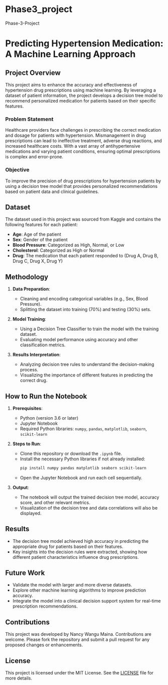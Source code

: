 # Phase3_project
Phase-3-Project
# Predicting Hypertension Medication: A Machine Learning Approach

## Project Overview

This project aims to enhance the accuracy and effectiveness of hypertension drug prescriptions using machine learning. By leveraging a dataset of patient information, the project develops a decision tree model to recommend personalized medication for patients based on their specific features.

### Problem Statement

Healthcare providers face challenges in prescribing the correct medication and dosage for patients with hypertension. Mismanagement in drug prescriptions can lead to ineffective treatment, adverse drug reactions, and increased healthcare costs. With a vast array of antihypertensive medications and varying patient conditions, ensuring optimal prescriptions is complex and error-prone.

### Objective

To improve the precision of drug prescriptions for hypertension patients by using a decision tree model that provides personalized recommendations based on patient data and clinical guidelines.

## Dataset

The dataset used in this project was sourced from Kaggle and contains the following features for each patient:
- **Age**: Age of the patient
- **Sex**: Gender of the patient
- **Blood Pressure**: Categorized as High, Normal, or Low
- **Cholesterol**: Categorized as High or Normal
- **Drug**: The medication that each patient responded to (Drug A, Drug B, Drug C, Drug X, Drug Y)

## Methodology

1. **Data Preparation**: 
   - Cleaning and encoding categorical variables (e.g., Sex, Blood Pressure).
   - Splitting the dataset into training (70%) and testing (30%) sets.

2. **Model Training**:
   - Using a Decision Tree Classifier to train the model with the training dataset.
   - Evaluating model performance using accuracy and other classification metrics.

3. **Results Interpretation**:
   - Analyzing decision tree rules to understand the decision-making process.
   - Visualizing the importance of different features in predicting the correct drug.

## How to Run the Notebook

1. **Prerequisites**:
   - Python (version 3.6 or later)
   - Jupyter Notebook
   - Required Python libraries: `numpy`, `pandas`, `matplotlib`, `seaborn`, `scikit-learn`

2. **Steps to Run**:
   - Clone this repository or download the `.ipynb` file.
   - Install the necessary Python libraries if not already installed:
     ```bash
     pip install numpy pandas matplotlib seaborn scikit-learn
     ```
   - Open the Jupyter Notebook and run each cell sequentially.

3. **Output**:
   - The notebook will output the trained decision tree model, accuracy score, and other relevant metrics.
   - Visualization of the decision tree and data correlations will also be displayed.

## Results

- The decision tree model achieved high accuracy in predicting the appropriate drug for patients based on their features.
- Key insights into the decision rules were extracted, showing how different patient characteristics influence drug prescriptions.

## Future Work

- Validate the model with larger and more diverse datasets.
- Explore other machine learning algorithms to improve prediction accuracy.
- Integrate the model into a clinical decision support system for real-time prescription recommendations.

## Contributions

This project was developed by Nancy Wangu Maina. Contributions are welcome. Please fork the repository and submit a pull request for any proposed changes or enhancements.

## License

This project is licensed under the MIT License. See the [LICENSE](LICENSE) file for more details.
